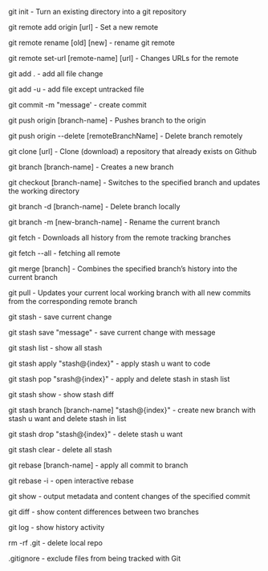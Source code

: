 git init - Turn an existing directory into a git repository

git remote add origin [url] - Set a new remote

git remote rename [old] [new] - rename git remote

git remote set-url [remote-name] [url] - Changes URLs for the remote

git add . - add all file change

git add -u - add file except untracked file

git commit -m "message' - create commit

git push origin [branch-name] - Pushes branch to the origin

git push origin --delete [remoteBranchName] - Delete branch remotely

git clone [url] - Clone (download) a repository that already exists on Github

git branch [branch-name] - Creates a new branch

git checkout [branch-name] - Switches to the specified branch and updates the working directory

git branch -d [branch-name] - Delete branch locally

git branch -m [new-branch-name] - Rename the current branch

git fetch - Downloads all history from the remote tracking branches

git fetch --all - fetching all remote

git merge [branch] - Combines the specified branch’s history into the current branch

git pull - Updates your current local working branch with all new commits from the corresponding remote branch

git stash - save current change

git stash save "message" - save current change with message

git stash list - show all stash

git stash apply "stash@{index}" - apply stash u want to code

git stash pop "srash@{index}" - apply and delete stash in stash list

git stash show - show stash diff

git stash branch [branch-name] "stash@{index}" - create new branch with stash u want and delete stash in list

git stash drop "stash@{index}" - delete stash u want

git stash clear - delete all stash

git rebase [branch-name] - apply all commit to branch

git rebase -i - open interactive rebase

git show - output metadata and content changes of the specified commit

git diff - show content differences between two branches

git log - show history activity

rm -rf .git - delete local repo

.gitignore - exclude files from being tracked with Git
